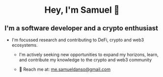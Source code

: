 <h1 align="center">
   Hey, I'm Samuel 👋
</h1>

<h2> I'm a software developer and a crypto enthusiast </h2>

- I'm focussed research and contributing to DeFi, crypto and web3 ecosystems.

  - I'm actively seeking new opportunities to expand my horizons, learn, and contribute my knowledge to the crypto and web3 community
    
  - 📩  Reach me at: me.samueldanso@gmail.com





